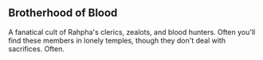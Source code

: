 ## Brotherhood of Blood
A fanatical cult of Rahpha's clerics, zealots, and blood hunters. Often you'll find these members in lonely temples, though they don't deal with sacrifices. Often.